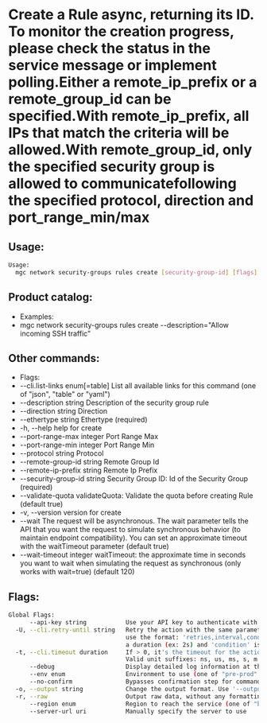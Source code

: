 # Create a Rule async, returning its ID. To monitor the creation progress, please check the status in the service message or implement polling.Either a remote_ip_prefix or a remote_group_id can be specified.With remote_ip_prefix, all IPs that match the criteria will be allowed.With remote_group_id, only the specified security group is allowed to communicatefollowing the specified protocol, direction and port_range_min/max

## Usage:
```bash
Usage:
  mgc network security-groups rules create [security-group-id] [flags]
```

## Product catalog:
- Examples:
- mgc network security-groups rules create --description="Allow incoming SSH traffic"

## Other commands:
- Flags:
- --cli.list-links enum[=table]   List all available links for this command (one of "json", "table" or "yaml")
- --description string            Description of the security group rule
- --direction string              Direction
- --ethertype string              Ethertype (required)
- -h, --help                          help for create
- --port-range-max integer        Port Range Max
- --port-range-min integer        Port Range Min
- --protocol string               Protocol
- --remote-group-id string        Remote Group Id
- --remote-ip-prefix string       Remote Ip Prefix
- --security-group-id string      Security Group ID: Id of the Security Group (required)
- --validate-quota                validateQuota: Validate the quota before creating Rule (default true)
- -v, --version                       version for create
- --wait                          The request will be asynchronous. The wait parameter tells the API that you want the request to simulate synchronous behavior (to maintain endpoint compatibility). You can set an approximate timeout with the waitTimeout parameter (default true)
- --wait-timeout integer          waitTimeout: the approximate time in seconds you want to wait when simulating the request as synchronous (only works with wait=true) (default 120)

## Flags:
```bash
Global Flags:
      --api-key string           Use your API key to authenticate with the API
  -U, --cli.retry-until string   Retry the action with the same parameters until the given condition is met. The flag parameters
                                 use the format: 'retries,interval,condition', where 'retries' is a positive integer, 'interval' is
                                 a duration (ex: 2s) and 'condition' is a 'engine=value' pair such as "jsonpath=expression"
  -t, --cli.timeout duration     If > 0, it's the timeout for the action execution. It's specified as numbers and unit suffix.
                                 Valid unit suffixes: ns, us, ms, s, m and h. Examples: 300ms, 1m30s
      --debug                    Display detailed log information at the debug level
      --env enum                 Environment to use (one of "pre-prod" or "prod") (default "prod")
      --no-confirm               Bypasses confirmation step for commands that ask a confirmation from the user
  -o, --output string            Change the output format. Use '--output=help' to know more details.
  -r, --raw                      Output raw data, without any formatting or coloring
      --region enum              Region to reach the service (one of "br-mgl1", "br-ne1" or "br-se1") (default "br-se1")
      --server-url uri           Manually specify the server to use
```

